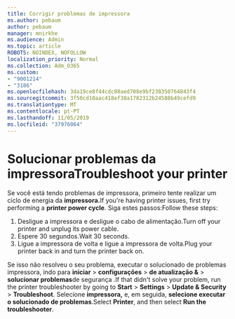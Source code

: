 ```yaml
---
title: Corrigir problemas de impressora
ms.author: pebaum
author: pebaum
manager: mnirkhe
ms.audience: Admin
ms.topic: article
ROBOTS: NOINDEX, NOFOLLOW
localization_priority: Normal
ms.collection: Adm_O365
ms.custom:
- "9001214"
- "3186"
ms.openlocfilehash: 3da19ce8f44cdc08aed708e9bf238350764843f4
ms.sourcegitcommit: 3f50cd10aac418ef38a1782312b24588b49cefd9
ms.translationtype: MT
ms.contentlocale: pt-PT
ms.lasthandoff: 11/05/2019
ms.locfileid: "37976064"
---
```

# <a name="troubleshoot-your-printer"></a><span data-ttu-id="102e4-102">Solucionar problemas da impressora</span><span class="sxs-lookup"><span data-stu-id="102e4-102">Troubleshoot your printer</span></span>

<span data-ttu-id="102e4-103">Se você está tendo problemas de impressora, primeiro tente realizar um ciclo de energia da **impressora.**</span><span class="sxs-lookup"><span data-stu-id="102e4-103">If you're having printer issues, first try performing a **printer power cycle**.</span></span> <span data-ttu-id="102e4-104">Siga estes passos:</span><span class="sxs-lookup"><span data-stu-id="102e4-104">Follow these steps:</span></span>

1. <span data-ttu-id="102e4-105">Desligue a impressora e desligue o cabo de alimentação.</span><span class="sxs-lookup"><span data-stu-id="102e4-105">Turn off your printer and unplug its power cable.</span></span>
2. <span data-ttu-id="102e4-106">Espere 30 segundos.</span><span class="sxs-lookup"><span data-stu-id="102e4-106">Wait 30 seconds.</span></span>
3. <span data-ttu-id="102e4-107">Ligue a impressora de volta e ligue a impressora de volta.</span><span class="sxs-lookup"><span data-stu-id="102e4-107">Plug your printer back in and turn the printer back on.</span></span>

<span data-ttu-id="102e4-108">Se isso não resolveu o seu problema, executar o solucionado de problemas impressora, indo para **iniciar** > **configurações** > **de atualização &** > **solucionar problemas**de segurança .</span><span class="sxs-lookup"><span data-stu-id="102e4-108">If that didn't solve your problem, run the printer troubleshooter by going to **Start** > **Settings** > **Update & Security** > **Troubleshoot**.</span></span> <span data-ttu-id="102e4-109">Selecione **impressora,** e, em seguida, **selecione executar o solucionado de problemas**.</span><span class="sxs-lookup"><span data-stu-id="102e4-109">Select **Printer**, and then select **Run the troubleshooter**.</span></span>
